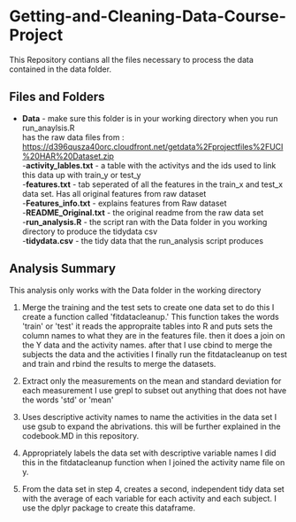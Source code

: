 # Getting-and-Cleaning-Data-Course-Project
This Repository contians all the files necessary to process the data contained in the data folder.

## Files and Folders
- **Data** - make sure this folder is in your working directory when you run run_anaylsis.R  
  has the raw data files from : https://d396qusza40orc.cloudfront.net/getdata%2Fprojectfiles%2FUCI%20HAR%20Dataset.zip  
-**activity_lables.txt** - a table with the activitys and the ids used to link this data up with train_y or test_y  
-**features.txt** - tab seperated of all the features in the train_x and test_x data set. Has all original features from raw dataset  
-**Features_info.txt** - explains features from Raw dataset  
-**README_Original.txt** - the original readme from the raw data set  
-**run_analysis.R** - the script ran with the Data folder in you working directory to produce the tidydata csv  
-**tidydata.csv** -   the tidy data that the run_analysis script produces  


## Analysis Summary
This analysis only works with the Data folder in the working directory
1. Merge the training and the test sets to create one data set
  to do this I create a function called 'fitdatacleanup.'  This function takes the words 'train' or 'test'
   it reads the appropraite tables into R and puts sets the column names to what they are in the features file.
   then it does a join on the Y data and the activity names.  after that I use cbind to merge the subjects the data and the activities
   I finally run the fitdatacleanup on test and train and rbind the results to merge the datasets.

2. Extract only the measurements on the mean and standard deviation for each measurement
  I use grepl to subset out anything that does not have the words 'std' or 'mean'

3. Uses descriptive activity names to name the activities in the data set
  I use gsub to expand the abrivations.  this will be further explained in the codebook.MD in this repository. 
4. Appropriately labels the data set with descriptive variable names
  I did this in the fitdatacleanup function when I joined the activity name file on y.
5. From the data set in step 4, creates a second, independent tidy data set with the average of each variable for each activity and each subject.
  I use the dplyr package to create this dataframe.
